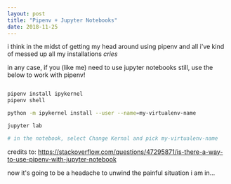 ```yaml
---
layout: post
title: "Pipenv + Jupyter Notebooks"
date: 2018-11-25
---
```


i think in the midst of getting my head around using pipenv and all i've kind of messed up all my installations *cries*

in any case, if you (like me) need to use jupyter notebooks still, use the below to work with pipenv!

```bash

pipenv install ipykernel
pipenv shell

python -m ipykernel install --user --name=my-virtualenv-name

jupyter lab

# in the notebook, select Change Kernal and pick my-virtualenv-name

```

credits to: https://stackoverflow.com/questions/47295871/is-there-a-way-to-use-pipenv-with-jupyter-notebook

now it's going to be a headache to unwind the painful situation i am in...